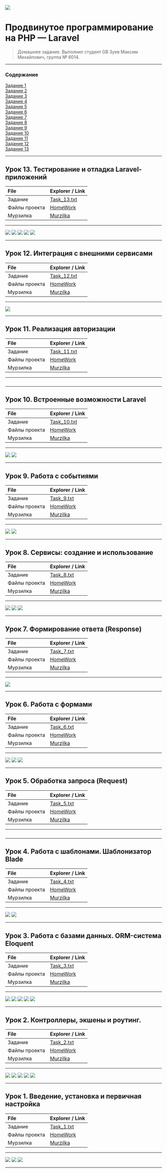 ![](./Screens/php_picture.jpg)
# Продвинутое программирование на PHP — Laravel
> Домашнее задание. Выполнил студент GB Зуев Максим Михайлович, группа № 6014.  

***
### Содержание 
[Задание 1 ](#урок-1-введение-установка-и-первичная-настройка)  
[Задание 2](#урок-2-контроллеры-экшены-и-роутинг)  
[Задание 3](#урок-3-работа-с-базами-данных-orm-система-eloquent)  
[Задание 4](#урок-4-работа-с-шаблонами-шаблонизатор-blade)  
[Задание 5](#урок-5-обработка-запроса-request)  
[Задание 6](#урок-6-работа-с-формами)  
[Задание 7](#урок-7-формирование-ответа-response)  
[Задание 8](#урок-8-сервисы-создание-и-использование)  
[Задание 9](#урок-9-работа-с-событиями)  
[Задание 10](#урок-10-встроенные-возможности-laravel)  
[Задание 11](#урок-11-реализация-авторизации)  
[Задание 12](#урок-12-интеграция-с-внешними-сервисами)  
[Задание 13](#урок-13-тестирование-и-отладка-laravel-приложений)
***

## Урок 13. Тестирование и отладка Laravel-приложений

|File|Explorer / Link|
|:-|:-|
|Задание|[Task_13.txt](./Task/Taks_13.txt)|
|Файлы проекта|[HomeWork](./Project/vmas-app/)|
|Мурзилка|[Murzilka](./Link_to_PHP_Laravel.txt)|  

***
![](./Screens/13-1.png)
![](./Screens/13-2.png)
![](./Screens/13-3.png)
![](./Screens/13-4.png)
![](./Screens/13-5.png)
***

## Урок 12. Интеграция с внешними сервисами

|File|Explorer / Link|
|:-|:-|
|Задание|[Task_12.txt](./Task/Taks_12.txt)|
|Файлы проекта|[HomeWork](./Project/vmas-app/)|
|Мурзилка|[Murzilka](./Link_to_PHP_Laravel.txt)|  

***
![](./Screens/12-2.png)
***

## Урок 11. Реализация авторизации

|File|Explorer / Link|
|:-|:-|
|Задание|[Task_11.txt](./Task/Taks_11.txt)|
|Файлы проекта|[HomeWork](./Project/vmas-app/)|
|Мурзилка|[Murzilka](./Link_to_PHP_Laravel.txt)|  

***
![]()
***

## Урок 10. Встроенные возможности Laravel

|File|Explorer / Link|
|:-|:-|
|Задание|[Task_10.txt](./Task/Taks_10.txt)|
|Файлы проекта|[HomeWork](./Project/vmas-app/)|
|Мурзилка|[Murzilka](./Link_to_PHP_Laravel.txt)|  

***
![](./Screens/10-1.png)
![](./Screens/10-2.png)
***

## Урок 9. Работа с событиями

|File|Explorer / Link|
|:-|:-|
|Задание|[Task_9.txt](./Task/Taks_9.txt)|
|Файлы проекта|[HomeWork](./Project/vmas-app/)|
|Мурзилка|[Murzilka](./Link_to_PHP_Laravel.txt)|  

***
![](./Screens/9-1.png)
![](./Screens/9-2.png)
***

## Урок 8. Сервисы: создание и использование

|File|Explorer / Link|
|:-|:-|
|Задание|[Task_8.txt](./Task/Taks_8.txt)|
|Файлы проекта|[HomeWork](./Project/vmas-app/)|
|Мурзилка|[Murzilka](./Link_to_PHP_Laravel.txt)|  

***
![](./Screens/8-1.png)
![](./Screens/8-2.png)
![](./Screens/8-3.png)
***

## Урок 7. Формирование ответа (Response)

|File|Explorer / Link|
|:-|:-|
|Задание|[Task_7.txt](./Task/Taks_7.txt)|
|Файлы проекта|[HomeWork](./Project/vmas-app/)|
|Мурзилка|[Murzilka](./Link_to_PHP_Laravel.txt)|  

***
![](./Screens/7-1.png)

***
## Урок 6. Работа с формами

|File|Explorer / Link|
|:-|:-|
|Задание|[Task_6.txt](./Task/Taks_6.txt)|
|Файлы проекта|[HomeWork](./Project/vmas-app/)|
|Мурзилка|[Murzilka](./Link_to_PHP_Laravel.txt)|  

***
![](./Screens/6-1.png)
![](./Screens/6-2.png)
![](./Screens/6-3.png)
***

## Урок 5. Обработка запроса (Request)

|File|Explorer / Link|
|:-|:-|
|Задание|[Task_5.txt](./Task/Taks_5.txt)|
|Файлы проекта|[HomeWork](./Project/vmas-app/)|
|Мурзилка|[Murzilka](./Link_to_PHP_Laravel.txt)|  

***
![]()
***

## Урок 4. Работа с шаблонами. Шаблонизатор Blade

|File|Explorer / Link|
|:-|:-|
|Задание|[Task_4.txt](./Task/Taks_4.txt)|
|Файлы проекта|[HomeWork](./Project/vmas-app/)|
|Мурзилка|[Murzilka](./Link_to_PHP_Laravel.txt)|  

***
![](./Screens/4-1.png)
![](./Screens/4-2.png)
***

## Урок 3. Работа с базами данных. ORM-система Eloquent

|File|Explorer / Link|
|:-|:-|
|Задание|[Task_3.txt](./Task/Taks_3.txt)|
|Файлы проекта|[HomeWork](./Project/vmas-app/)|
|Мурзилка|[Murzilka](./Link_to_PHP_Laravel.txt)|  

***
![](./Screens/3-1.png)
![](./Screens/3-2.png)
![](./Screens/3-3.png)
![](./Screens/3-4.png)
![](./Screens/3-5.png)
***

## Урок 2. Контроллеры, экшены и роутинг.

|File|Explorer / Link|
|:-|:-|
|Задание|[Task_2.txt](./Task/Taks_2.txt)|
|Файлы проекта|[HomeWork](./Project/vmas-app/)|
|Мурзилка|[Murzilka](./Link_to_PHP_Laravel.txt)|  

***
![](./Screens/2-1.png)
![](./Screens/2-2.png)
![](./Screens/2-3.png)
![](./Screens/2-4.png)
![](./Screens/2-5.png)
***


## Урок 1. Введение, установка и первичная настройка

|File|Explorer / Link|
|:-|:-|
|Задание|[Task_1.txt](./Task/Taks_1.txt)|
|Файлы проекта|[HomeWork](./Project/vmas-app/)|
|Мурзилка|[Murzilka](./Link_to_PHP_Laravel.txt)|  

***
![](./Screens/1-1.png)
![](./Screens/1-2.png)
![](./Screens/1-3.png)
***